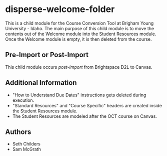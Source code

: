 # disperse-welcome-folder

This is a child module for the Course Conversion Tool at Brigham Young University - Idaho. The main
purpose of this child module is to move the contents out of the Welcome module into the Student Resources
module. Once the Welcome module is empty, it is then deleted from the course.

## Pre-Import or Post-Import
This child module occurs *post-import* from Brightspace D2L to Canvas.

## Additional Information
* "How to Understand Due Dates" instructions gets deleted during execution.
* "Standard Resources" and "Course Specific" headers are created inside the Student Resources module.
* The Student Resources are modeled after the OCT course on Canvas.

## Authors
* Seth Childers
* Sam McGrath

